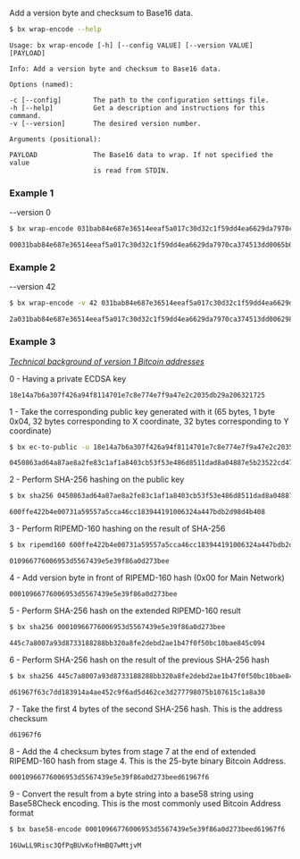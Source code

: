 Add a version byte and checksum to Base16 data.
```sh
$ bx wrap-encode --help
```
```
Usage: bx wrap-encode [-h] [--config VALUE] [--version VALUE] [PAYLOAD]  

Info: Add a version byte and checksum to Base16 data.                    

Options (named):

-c [--config]        The path to the configuration settings file.        
-h [--help]          Get a description and instructions for this command.
-v [--version]       The desired version number.                         

Arguments (positional):

PAYLOAD              The Base16 data to wrap. If not specified the value 
                     is read from STDIN.
```
### Example 1
--version 0
```sh
$ bx wrap-encode 031bab84e687e36514eeaf5a017c30d32c1f59dd4ea6629da7970ca374513dd006
```
```
00031bab84e687e36514eeaf5a017c30d32c1f59dd4ea6629da7970ca374513dd0065b09d03c
```
### Example 2
--version 42
```sh
$ bx wrap-encode -v 42 031bab84e687e36514eeaf5a017c30d32c1f59dd4ea6629da7970ca374513dd006
```
```
2a031bab84e687e36514eeaf5a017c30d32c1f59dd4ea6629da7970ca374513dd006298eebe4
```
### Example 3
*[Technical background of version 1 Bitcoin addresses]((https://en.bitcoin.it/wiki/Technical_background_of_version_1_Bitcoin_addresses))*

0 - Having a private ECDSA key
```
18e14a7b6a307f426a94f8114701e7c8e774e7f9a47e2c2035db29a206321725
```
1 - Take the corresponding public key generated with it (65 bytes, 1 byte 0x04, 32 bytes corresponding to X coordinate, 32 bytes corresponding to Y coordinate)
```sh
$ bx ec-to-public -u 18e14a7b6a307f426a94f8114701e7c8e774e7f9a47e2c2035db29a206321725
```
```
0450863ad64a87ae8a2fe83c1af1a8403cb53f53e486d8511dad8a04887e5b23522cd470243453a299fa9e77237716103abc11a1df38855ed6f2ee187e9c582ba6
```
2 - Perform SHA-256 hashing on the public key
```sh
$ bx sha256 0450863ad64a87ae8a2fe83c1af1a8403cb53f53e486d8511dad8a04887e5b23522cd470243453a299fa9e77237716103abc11a1df38855ed6f2ee187e9c582ba6
```
```
600ffe422b4e00731a59557a5cca46cc183944191006324a447bdb2d98d4b408
```
3 - Perform RIPEMD-160 hashing on the result of SHA-256
```sh
$ bx ripemd160 600ffe422b4e00731a59557a5cca46cc183944191006324a447bdb2d98d4b408
```
```
010966776006953d5567439e5e39f86a0d273bee
```
4 - Add version byte in front of RIPEMD-160 hash (0x00 for Main Network)
```
00010966776006953d5567439e5e39f86a0d273bee
```
5 - Perform SHA-256 hash on the extended RIPEMD-160 result
```sh
$ bx sha256 00010966776006953d5567439e5e39f86a0d273bee
```
```
445c7a8007a93d8733188288bb320a8fe2debd2ae1b47f0f50bc10bae845c094
```
6 - Perform SHA-256 hash on the result of the previous SHA-256 hash
```sh
$ bx sha256 445c7a8007a93d8733188288bb320a8fe2debd2ae1b47f0f50bc10bae845c094
```
```
d61967f63c7dd183914a4ae452c9f6ad5d462ce3d277798075b107615c1a8a30
```
7 - Take the first 4 bytes of the second SHA-256 hash. This is the address checksum
```
d61967f6
```
8 - Add the 4 checksum bytes from stage 7 at the end of extended RIPEMD-160 hash from stage 4. This is the 25-byte binary Bitcoin Address.
```
00010966776006953d5567439e5e39f86a0d273beed61967f6
```
9 - Convert the result from a byte string into a base58 string using Base58Check encoding. This is the most commonly used Bitcoin Address format
```sh
$ bx base58-encode 00010966776006953d5567439e5e39f86a0d273beed61967f6
```
```
16UwLL9Risc3QfPqBUvKofHmBQ7wMtjvM
```